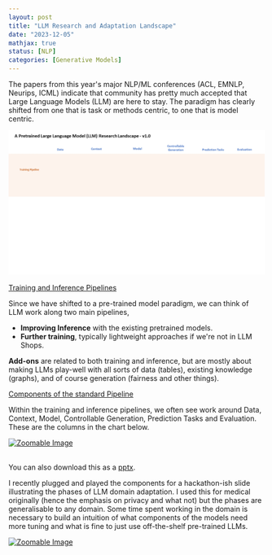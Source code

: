 ```yaml
--- 
layout: post
title: "LLM Research and Adaptation Landscape"
date: "2023-12-05"
mathjax: true
status: [NLP]
categories: [Generative Models]
---
```


The papers from this year's major NLP/ML conferences (ACL, EMNLP, Neurips, ICML) indicate that community has pretty much accepted that Large Language Models (LLM) are here to stay. The paradigm has clearly shifted from one that is task or methods centric, to one that is model centric. 

![Fig1](/assets/LLMResearchLandscape.gif)

<u>Training and Inference Pipelines</u>
 
Since we have shifted to a pre-trained model paradigm, we can think of LLM work along two main pipelines, 
* **Improving Inference** with the existing pretrained models.
* **Further training**, typically lightweight approaches if we're not in LLM Shops. 

**Add-ons** are related to both training and inference, but are mostly about making LLMs play-well with all sorts of data (tables), existing knowledge (graphs), and of course generation (fairness and other things). 

<u>Components of the standard Pipeline</u>

Within the training and inference pipelines, we often see work around Data, Context, Model, Controllable Generation, Prediction Tasks and Evaluation. These are the columns in the chart below.

<div id="image-container">
    <a href="{{ site.baseurl }}/assets/LLMResearchLandscape.png" target="_blank" id="zoomable-link">
        <img src="{{ site.baseurl }}/assets/LLMResearchLandscape.png" alt="Zoomable Image">
    </a>
</div>


<br>

You can also download this as a [pptx](/assets/LLMResearchLandscape.pptx).

I recently plugged and played the components for a hackathon-ish slide illustrating the phases of LLM domain adaptation. I used this for medical originally (hence the emphasis on privacy and what not) but the phases are generalisable to any domain. Some time spent working in the domain is necessary to build an intuition of what components of the models need more tuning and what is fine to just use off-the-shelf pre-trained LLMs. 

<div id="image-container">
    <a href="{{ site.baseurl }}/assets/domain_adapt_phase.png" target="_blank" id="zoomable-link">
        <img src="{{ site.baseurl }}/assets/domain_adapt_phase.png" alt="Zoomable Image">
    </a>
</div>
